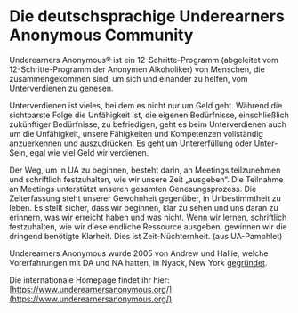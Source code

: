 # Die deutschsprachige Underearners Anonymous Community

Underearners Anonymous® ist ein 12-Schritte-Programm (abgeleitet vom 12-Schritte-Programm der Anonymen Alkoholiker) von Menschen, die zusammengekommen sind, um sich und einander zu helfen, vom Unterverdienen zu genesen.

Unterverdienen ist vieles, bei dem es nicht nur um Geld geht. Während die sichtbarste Folge die Unfähigkeit ist, die eigenen Bedürfnisse, einschließlich zukünftiger Bedürfnisse, zu befriedigen, geht es beim Unterverdienen auch um die Unfähigkeit, unsere Fähigkeiten und Kompetenzen vollständig anzuerkennen und auszudrücken. Es geht um Untererfüllung oder Unter-Sein, egal wie viel Geld wir verdienen.

Der Weg, um in UA zu beginnen, besteht darin, an Meetings teilzunehmen und schriftlich festzuhalten, wie wir unsere Zeit „ausgeben“.
Die Teilnahme an Meetings unterstützt unseren gesamten Genesungsprozess. Die Zeiterfassung steht unserer Gewohnheit gegenüber, in Unbestimmtheit zu leben. Es stellt sicher, dass wir beginnen, klar zu sehen und uns daran zu erinnern, was wir erreicht haben und was nicht. Wenn wir lernen, schriftlich festzuhalten, wie wir diese endliche Ressource ausgeben, gewinnen wir die dringend benötigte Klarheit. Dies ist Zeit-Nüchternheit. (aus UA-Pamphlet)

Underearners Anonymous wurde 2005 von Andrew und Hallie, welche Vorerfahrungen mit DA und NA hatten, in Nyack, New York [gegründet](https://en.wikipedia.org/wiki/Underearners_Anonymous).

Die internationale Homepage findet ihr hier:
[https://www.underearnersanonymous.org/](https://www.underearnersanonymous.org/)
